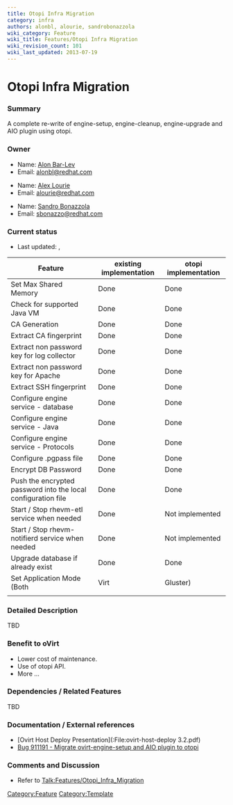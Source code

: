 ```yaml
---
title: Otopi Infra Migration
category: infra
authors: alonbl, alourie, sandrobonazzola
wiki_category: Feature
wiki_title: Features/Otopi Infra Migration
wiki_revision_count: 101
wiki_last_updated: 2013-07-19
---
```


# Otopi Infra Migration

### Summary

A complete re-write of engine-setup, engine-cleanup, engine-upgrade and AIO plugin using otopi.

### Owner

*   Name: [Alon Bar-Lev](User:Alonbl)
*   Email: <alonbl@redhat.com>

<!-- -->

*   Name: [ Alex Lourie](User:Alourie)
*   Email: <alourie@redhat.com>

<!-- -->

*   Name: [ Sandro Bonazzola](User:SandroBonazzola)
*   Email: <sbonazzo@redhat.com>

### Current status

*   Last updated: ,

| Feature                                                       | existing implementation | otopi implementation |
|---------------------------------------------------------------|-------------------------|----------------------|
| Set Max Shared Memory                                         | Done                    | Done                 |
| Check for supported Java VM                                   | Done                    | Done                 |
| CA Generation                                                 | Done                    | Done                 |
| Extract CA fingerprint                                        | Done                    | Done                 |
| Extract non password key for log collector                    | Done                    | Done                 |
| Extract non password key for Apache                           | Done                    | Done                 |
| Extract SSH fingerprint                                       | Done                    | Done                 |
| Configure engine service - database                           | Done                    | Done                 |
| Configure engine service - Java                               | Done                    | Done                 |
| Configure engine service - Protocols                          | Done                    | Done                 |
| Configure .pgpass file                                        | Done                    | Done                 |
| Encrypt DB Password                                           | Done                    | Done                 |
| Push the encrypted password into the local configuration file | Done                    | Done                 |
| Start / Stop rhevm-etl service when needed                    | Done                    | Not implemented      |
| Start / Stop rhevm-notifierd service when needed              | Done                    | Not implemented      |
| Upgrade database if already exist                             | Done                    | Done                 |
| Set Application Mode (Both|Virt|Gluster)                      | Done                    | Done                 |
|                                                               |                         |                      |

### Detailed Description

TBD

### Benefit to oVirt

*   Lower cost of maintenance.
*   Use of otopi API.
*   More ...

### Dependencies / Related Features

TBD

### Documentation / External references

*   [Ovirt Host Deploy Presentation](:File:ovirt-host-deploy 3.2.pdf)
*   [Bug 911191 - Migrate ovirt-engine-setup and AIO plugin to otopi](https://bugzilla.redhat.com/show_bug.cgi?id=911191)

### Comments and Discussion

*   Refer to <Talk:Features/Otopi_Infra_Migration>

<Category:Feature> <Category:Template>

